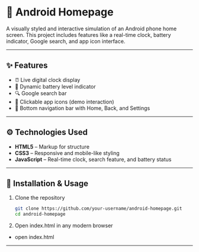 # 📱 Android Homepage

A visually styled and interactive simulation of an Android phone home screen. This project includes features like a real-time clock, battery indicator, Google search, and app icon interface.

---

## ✨ Features

- ⏰ Live digital clock display  
- 🔋 Dynamic battery level indicator  
- 🔍 Google search bar  
- 📱 Clickable app icons (demo interaction)  
- 🧭 Bottom navigation bar with Home, Back, and Settings

---


## ⚙️ Technologies Used

- **HTML5** – Markup for structure  
- **CSS3** – Responsive and mobile-like styling  
- **JavaScript** – Real-time clock, search feature, and battery status

---

## 🧰 Installation & Usage

1. Clone the repository  
   ```bash
   git clone https://github.com/your-username/android-homepage.git
   cd android-homepage

2.   Open index.html in any modern browser
-   open index.html

---   



